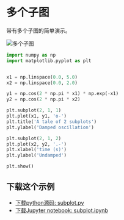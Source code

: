 # 多个子图

带有多个子图的简单演示。

![多个子图](https://matplotlib.org/_images/sphx_glr_subplot_001.png)

```python
import numpy as np
import matplotlib.pyplot as plt


x1 = np.linspace(0.0, 5.0)
x2 = np.linspace(0.0, 2.0)

y1 = np.cos(2 * np.pi * x1) * np.exp(-x1)
y2 = np.cos(2 * np.pi * x2)

plt.subplot(2, 1, 1)
plt.plot(x1, y1, 'o-')
plt.title('A tale of 2 subplots')
plt.ylabel('Damped oscillation')

plt.subplot(2, 1, 2)
plt.plot(x2, y2, '.-')
plt.xlabel('time (s)')
plt.ylabel('Undamped')

plt.show()
```

## 下载这个示例
            
- [下载python源码: subplot.py](https://matplotlib.org/_downloads/subplot.py)
- [下载Jupyter notebook: subplot.ipynb](https://matplotlib.org/_downloads/subplot.ipynb)
